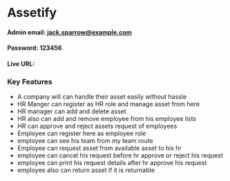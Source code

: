 # Assetify

#### Admin email: jack.sparrow@example.com
#### Password: 123456
#### Live URL: 


### Key Features
- A company will can handle their asset easily without hassle
- HR Manger can register as HR role and manage asset from here
- HR manager can add and delete asset 
- HR also can add and remove employee from his employee lists
- HR can approve and reject assets request of employees
- Employee can register here as employee role
- employee can see his team from my team route
- Employee can request asset from available asset to his hr
- employee can cancel his request before hr approve or reject his request
- employee can print his request details after hr approve his request 
- employee also can return asset if it is returnable
